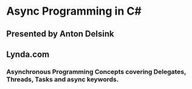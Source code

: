# Async Programming in C#
## Presented by Anton Delsink
## Lynda.com

### Asynchronous Programming Concepts covering Delegates, Threads, Tasks and async keywords. 
